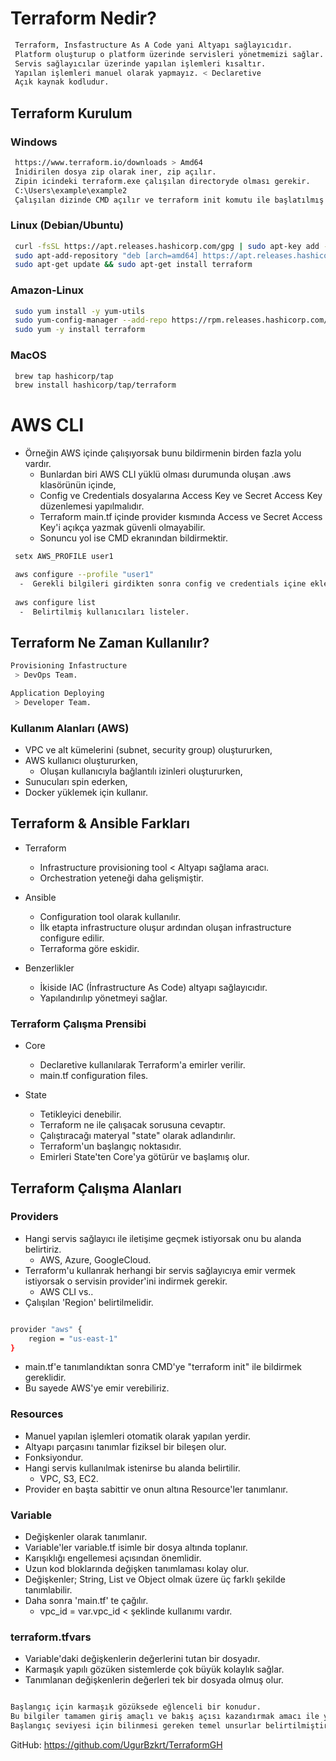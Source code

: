# Terraform Nedir?

```bash
 Terraform, Insfastructure As A Code yani Altyapı sağlayıcıdır.
 Platform oluşturup o platform üzerinde servisleri yönetmemizi sağlar.
 Servis sağlayıcılar üzerinde yapılan işlemleri kısaltır.
 Yapılan işlemleri manuel olarak yapmayız. < Declaretive
 Açık kaynak kodludur.
```


## Terraform Kurulum


### Windows
```bash
 https://www.terraform.io/downloads > Amd64
 İnidirilen dosya zip olarak iner, zip açılır.
 Zipin icindeki terraform.exe çalışılan directoryde olması gerekir.
 C:\Users\example\example2
 Çalışılan dizinde CMD açılır ve terraform init komutu ile başlatılmış olur.
```

### Linux (Debian/Ubuntu)
```bash
 curl -fsSL https://apt.releases.hashicorp.com/gpg | sudo apt-key add -
 sudo apt-add-repository "deb [arch=amd64] https://apt.releases.hashicorp.com $(lsb_release -cs) main"
 sudo apt-get update && sudo apt-get install terraform
```

### Amazon-Linux
```bash
 sudo yum install -y yum-utils
 sudo yum-config-manager --add-repo https://rpm.releases.hashicorp.com/AmazonLinux/hashicorp.repo
 sudo yum -y install terraform
```

### MacOS
```bash
 brew tap hashicorp/tap
 brew install hashicorp/tap/terraform
```


# AWS CLI

* Örneğin AWS içinde çalışıyorsak bunu bildirmenin birden fazla yolu vardır.
  -  Bunlardan biri AWS CLI yüklü olması durumunda oluşan .aws klasörünün içinde,
  -  Config ve Credentials dosyalarına Access Key ve Secret Access Key düzenlemesi yapılmalıdır.
  -  Terraform main.tf içinde provider kısmında Access ve Secret Access Key'i açıkça yazmak güvenli olmayabilir.
  -  Sonuncu yol ise CMD ekranından bildirmektir.

```bash
 setx AWS_PROFILE user1

 aws configure --profile "user1"
  -  Gerekli bilgileri girdikten sonra config ve credentials içine eklenmiş olur.
 
 aws configure list
  -  Belirtilmiş kullanıcıları listeler.
```


## Terraform Ne Zaman Kullanılır?

```bash
Provisioning Infastructure 
 > DevOps Team.

Application Deploying
 > Developer Team.
```

### Kullanım Alanları (AWS)

* VPC ve alt kümelerini (subnet, security group) oluştururken,
* AWS kullanıcı oluştururken,
  - Oluşan kullanıcıyla bağlantılı izinleri oluştururken,
* Sunucuları spin ederken,
* Docker yüklemek için kullanır.

## Terraform & Ansible Farkları

* Terraform
  -  Infrastructure provisioning tool < Altyapı sağlama aracı.
  -  Orchestration yeteneği daha gelişmiştir.

* Ansible
  -  Configuration tool olarak kullanılır.
  -  İlk etapta infrastructure oluşur ardından oluşan infrastructure configure edilir.
  -  Terraforma göre eskidir.

* Benzerlikler
  -  İkiside IAC (İnfrastructure As Code) altyapı sağlayıcıdır.
  -  Yapılandırılıp yönetmeyi sağlar.


### Terraform Çalışma Prensibi

* Core
  -  Declaretive kullanılarak Terraform'a emirler verilir.
  -  main.tf configuration files.

* State
  -  Tetikleyici denebilir.
  -  Terraform ne ile çalışacak sorusuna cevaptır.
  -  Çalıştıracağı materyal "state" olarak adlandırılır.
  -  Terraform'un başlangıç noktasıdır.
  -  Emirleri State'ten Core'ya götürür ve başlamış olur.


## Terraform Çalışma Alanları

### Providers

* Hangi servis sağlayıcı ile iletişime geçmek istiyorsak onu bu alanda belirtiriz.
  -  AWS, Azure, GoogleCloud.
* Terraform'u kullanrak herhangi bir servis sağlayıcıya emir vermek istiyorsak o servisin provider'ini indirmek gerekir.
  -  AWS CLI vs..
* Çalışılan 'Region' belirtilmelidir.
```bash

provider "aws" {
    region = "us-east-1"   
}
```
* main.tf'e tanımlandıktan sonra CMD'ye "terraform init" ile bildirmek gereklidir.
* Bu sayede AWS'ye emir verebiliriz.

### Resources

* Manuel yapılan işlemleri otomatik olarak yapılan yerdir.
* Altyapı parçasını tanımlar fiziksel bir bileşen olur.
* Fonksiyondur.
* Hangi servis kullanılmak istenirse bu alanda belirtilir.
  -  VPC, S3, EC2.
* Provider en başta sabittir ve onun altına Resource'ler tanımlanır.

### Variable

* Değişkenler olarak tanımlanır.
* Variable'ler variable.tf isimle bir dosya altında toplanır.
* Karışıklığı engellemesi açısından önemlidir.
* Uzun kod bloklarında değişken tanımlaması kolay olur.
* Değişkenler; String, List ve Object olmak üzere üç farklı şekilde tanımlabilir.
* Daha sonra 'main.tf' te çağılır.
  -  vpc_id = var.vpc_id < şeklinde kullanımı vardır.

### terraform.tfvars

* Variable'daki değişkenlerin değerlerini tutan bir dosyadır.
* Karmaşık yapılı gözüken sistemlerde çok büyük kolaylık sağlar.
* Tanımlanan değişkenlerin değerleri tek bir dosyada olmuş olur.


```bash

Başlangıç için karmaşık gözüksede eğlenceli bir konudur.
Bu bilgiler tamamen giriş amaçlı ve bakış açısı kazandırmak amacı ile yazılmıştır.
Başlangıç seviyesi için bilinmesi gereken temel unsurlar belirtilmiştir.
```

GitHub: https://github.com/UgurBzkrt/TerraformGH
